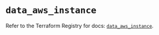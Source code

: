 # `data_aws_instance`

Refer to the Terraform Registry for docs: [`data_aws_instance`](https://registry.terraform.io/providers/hashicorp/aws/6.9.0/docs/data-sources/instance).
